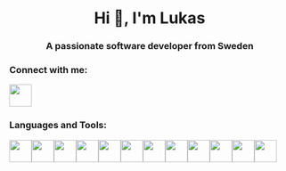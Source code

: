 <h1 align="center">Hi 👋, I'm Lukas</h1>
<h3 align="center">A passionate software developer from Sweden</h3>


<h3 align="left">Connect with me:</h3>

<img src="https://user-images.githubusercontent.com/91055417/234880968-8054851c-5c7a-40ea-811a-b73d1f23fcf9.png" width="40" height="40">

<h3 align="left">Languages and Tools:</h3>


<div style="display: flex;">

<a href="https://www.w3schools.com/html/">
    <img src="https://www.w3.org/html/logo/downloads/HTML5_Logo_256.png" width="40" height="40">
  </a> 

  <a href="https://www.w3schools.com/css/">
    <img src="https://user-images.githubusercontent.com/91055417/234883364-5f91bb68-3147-4282-88cc-a74a121f390f.png" width="40" height="40">
  </a> 

   <a href="https://react.dev/">
    <img src="https://styles.redditmedia.com/t5_2su6s/styles/communityIcon_4g1uo0kd87c61.png?width=256&s=3f7493995143d3cf40b1fedc582607cea194b579" width="40" height="40">
  </a>

  <a href="https://expressjs.com/">
    <img src="https://res.cloudinary.com/kc-cloud/images/f_auto,q_auto/v1651772163/expressjslogo/expressjslogo.webp?_i=AA" width="40" height="40">
  </a>

  <a href="https://nodejs.org/en">
    <img src="https://www.tekkiwebsolutions.com/wp-content/uploads/nodejs.png" width="40" height="40">
  </a>

  <a href="https://www.postgresql.org/">
    <img src="https://upload.wikimedia.org/wikipedia/commons/thumb/2/29/Postgresql_elephant.svg/1200px-Postgresql_elephant.svg.png" width="40" height="40">
  </a>

<a href="https://sqlite.org/index.html">
    <img src="https://cdn.iconscout.com/icon/free/png-256/free-sqlite-282687.png" width="40" height="40">
  </a>

  <a href="https://nextjs.org/">
    <img src="https://pulkitgangwar.gallerycdn.vsassets.io/extensions/pulkitgangwar/nextjs-snippets/1.0.1/1678968590213/Microsoft.VisualStudio.Services.Icons.Default" width="40" height="40">
  </a>

  <a href="https://aws.amazon.com/">
    <img src="https://pcr.cloud-mercato.com/static/img/logos/aws.png" width="40" height="40">
  </a>

  <a href="https://spring.io/">
    <img src="https://jaki-jezyk-programowania.pl/img/technologies/spring.png" width="40" height="40">
  </a>

  <a href="https://mongoosejs.com/">
    <img src="https://cdn.iconscout.com/icon/free/png-256/mongodb-5-1175140.png" width="40" height="40">
  </a>

  <a href="https://git-scm.com/">
    <img src="https://cdn.iconscout.com/icon/free/png-256/free-git-225996.png?f=webp&w=256" width="40" height="40">
  </a>

</div>
